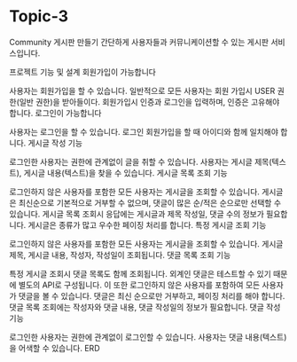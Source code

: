# Topic-3
Community
 게시판 만들기
간단하게 사용자들과 커뮤니케이션할 수 있는 게시판 서비스입니다.

프로젝트 기능 및 설계
회원가입이 가능합니다

사용자는 회원가입을 할 수 있습니다. 일반적으로 모든 사용자는 회원 가입시 USER 권한(일반 권한)을 받아들이다.
회원가입시 인증과 로그인을 입력하며, 인증은 고유해야 합니다.
로그인이 가능합니다

사용자는 로그인을 할 수 있습니다. 로그인 회원가입을 할 때 아이디와 함께 일치해야 합니다.
게시글 작성 기능

로그인한 사용자는 권한에 관계없이 글을 취할 수 있습니다.
사용자는 게시글 제목(텍스트), 게시글 내용(텍스트)을 찾을 수 있습니다.
게시글 목록 조회 기능

로그인하지 않은 사용자를 포함한 모든 사용자는 게시글을 조회할 수 있습니다.
게시글은 최신순으로 기본적으로 거부할 수 없으며, 댓글이 많은 순/적은 순으로만 선택할 수 있습니다.
게시글 목록 조회시 응답에는 게시글과 제목 작성일, 댓글 수의 정보가 필요합니다.
게시글은 종류가 많고 우수한 페이징 처리를 합니다.
특정 게시글 조회 기능

로그인하지 않은 사용자를 포함한 모든 사용자는 게시글을 조회할 수 있습니다.
게시글 제목, 게시글 내용, 작성자, 작성일이 조회됩니다.
댓글 목록 조회 기능

특정 게시글 조회시 댓글 목록도 함께 조회됩니다. 외계인 댓글은 테스트할 수 있기 때문에 별도의 API로 구성됩니다. 이 또한 로그인하지 않은 사용자를 포함하여 모든 사용자가 댓글을 볼 수 있습니다.
댓글은 최신 순으로만 거부하고, 페이징 처리를 해야 합니다.
댓글 목록 조회에는 작성자와 댓글 내용, 댓글 작성일의 정보가 필요합니다.
댓글 작성 기능

로그인한 사용자는 권한에 관계없이 로그인할 수 있습니다.
사용자는 댓글 내용(텍스트)을 어색할 수 있습니다.
ERD
